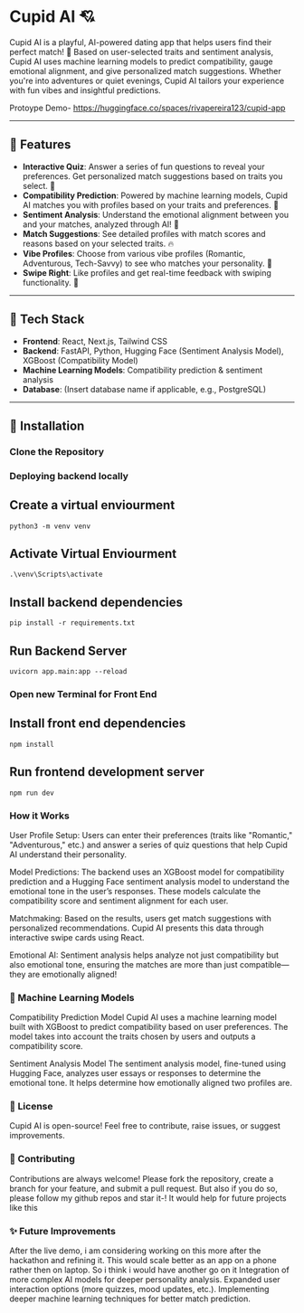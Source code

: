 # Cupid AI 💘

Cupid AI is a playful, AI-powered dating app that helps users find their perfect match! 👫 Based on user-selected traits and sentiment analysis, Cupid AI uses machine learning models to predict compatibility, gauge emotional alignment, and give personalized match suggestions. Whether you're into adventures or quiet evenings, Cupid AI tailors your experience with fun vibes and insightful predictions.

Protoype Demo-
https://huggingface.co/spaces/rivapereira123/cupid-app

---

## 🚀 Features

- **Interactive Quiz**: Answer a series of fun questions to reveal your preferences. Get personalized match suggestions based on traits you select. 🌟
- **Compatibility Prediction**: Powered by machine learning models, Cupid AI matches you with profiles based on your traits and preferences. 💑
- **Sentiment Analysis**: Understand the emotional alignment between you and your matches, analyzed through AI! 💖
- **Match Suggestions**: See detailed profiles with match scores and reasons based on your selected traits. 🔥
- **Vibe Profiles**: Choose from various vibe profiles (Romantic, Adventurous, Tech-Savvy) to see who matches your personality. 🎨
- **Swipe Right**: Like profiles and get real-time feedback with swiping functionality. 📲

---

## 🔧 Tech Stack

- **Frontend**: React, Next.js, Tailwind CSS
- **Backend**: FastAPI, Python, Hugging Face (Sentiment Analysis Model), XGBoost (Compatibility Model)
- **Machine Learning Models**: Compatibility prediction & sentiment analysis
- **Database**: (Insert database name if applicable, e.g., PostgreSQL)

---

## 📝 Installation

### Clone the Repository

### Deploying backend locally
## Create a virtual enviourment 
`python3 -m venv venv`

## Activate Virtual Enviourment
`.\venv\Scripts\activate`

## Install backend dependencies
`pip install -r requirements.txt`

## Run Backend Server
`uvicorn app.main:app --reload`

### Open new Terminal for Front End

## Install front end dependencies 
`npm install`

## Run frontend development server
`npm run dev`

### How it Works 

User Profile Setup: Users can enter their preferences (traits like "Romantic," "Adventurous," etc.) and answer a series of quiz questions that help Cupid AI understand their personality.

Model Predictions: The backend uses an XGBoost model for compatibility prediction and a Hugging Face sentiment analysis model to understand the emotional tone in the user’s responses. These models calculate the compatibility score and sentiment alignment for each user.

Matchmaking: Based on the results, users get match suggestions with personalized recommendations. Cupid AI presents this data through interactive swipe cards using React.

Emotional AI: Sentiment analysis helps analyze not just compatibility but also emotional tone, ensuring the matches are more than just compatible—they are emotionally aligned!

### 🧠 Machine Learning Models
Compatibility Prediction Model
Cupid AI uses a machine learning model built with XGBoost to predict compatibility based on user preferences. The model takes into account the traits chosen by users and outputs a compatibility score.

Sentiment Analysis Model
The sentiment analysis model, fine-tuned using Hugging Face, analyzes user essays or responses to determine the emotional tone. It helps determine how emotionally aligned two profiles are.

### 📄 License
Cupid AI is open-source! Feel free to contribute, raise issues, or suggest improvements.

### 🤝 Contributing
Contributions are always welcome! Please fork the repository, create a branch for your feature, and submit a pull request. But also if you do so, please follow my github repos and star it-! It would help for future projects like this 

### ✨ Future Improvements
After the live demo, i am considering working on this more after the hackathon and refining it. This would scale better as an app on a phone rather then on laptop. So i think i would have another go on it
Integration of more complex AI models for deeper personality analysis.
Expanded user interaction options (more quizzes, mood updates, etc.).
Implementing deeper machine learning techniques for better match prediction.



